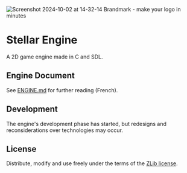 
![Screenshot 2024-10-02 at 14-32-14 Brandmark - make your logo in minutes](https://github.com/user-attachments/assets/ca47155b-fc28-48b7-bf2d-ec726dd5f3d2)

#  Stellar Engine

A 2D game engine made in C and SDL.


## Engine Document

See [ENGINE.md](./ENGINE.md) for further reading (French).

## Development

The engine's development phase has started, but redesigns and reconsiderations over technologies may occur. 

## License

Distribute, modify and use freely under the terms of the [ZLib license](./LICENSE).
